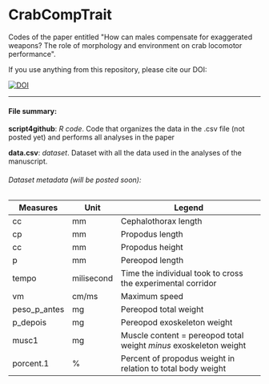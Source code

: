 # CrabCompTrait

Codes of the paper entitled "How can males compensate for exaggerated weapons? The role of morphology and environment on crab locomotor performance".

If you use anything from this repository, please cite our DOI:

[![DOI](https://zenodo.org/badge/130493870.svg)](https://zenodo.org/badge/latestdoi/130493870)


-----------------------
#### File summary:</br>

<b>script4github</b>: *R code*. Code that organizes the data in the .csv file (not posted yet) and performs all analyses in the paper</br>

<b>data.csv</b>: *dataset*. Dataset with all the data used in the analyses of the manuscript.</br>


###### Dataset metadata (will be posted soon): </br>


| Measures     | Unit        | Legend                                                                 |
| ------------ | ----------- | ---------------------------------------------------------------------- |
| cc           | mm          | Cephalothorax length                                                   |
| cp           | mm          | Propodus length                                                        |
| cc           | mm          | Propodus height                                                        |
| p            | mm          | Pereopod length                                                        |
| tempo        | milisecond  | Time the individual took to cross the experimental corridor            |
| vm           | cm/ms       | Maximum speed                                                          |
| peso_p_antes | mg          | Pereopod total weight                                                  |
| p_depois     | mg          | Pereopod exoskeleton weight                                            |
| musc1        | mg          | Muscle content = pereopod total weight <i>minus</i> exoskeleton weight |
| porcent.1    | %           | Percent of propodus weight in relation to total body weight            |

